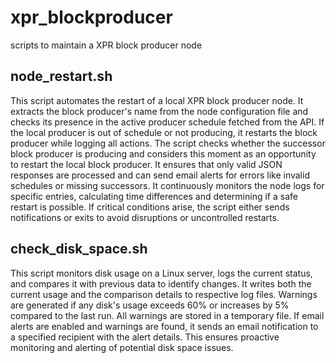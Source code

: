 # xpr_blockproducer
scripts to maintain a XPR block producer node

## node_restart.sh
This script automates the restart of a local XPR block producer node. It extracts the block producer's name from the node configuration file and checks its presence in the active producer schedule fetched from the API. If the local producer is out of schedule or not producing, it restarts the block producer while logging all actions. The script checks whether the successor block producer is producing and considers this moment as an opportunity to restart the local block producer. It ensures that only valid JSON responses are processed and can send email alerts for errors like invalid schedules or missing successors. It continuously monitors the node logs for specific entries, calculating time differences and determining if a safe restart is possible. If critical conditions arise, the script either sends notifications or exits to avoid disruptions or uncontrolled restarts.

## check_disk_space.sh
This script monitors disk usage on a Linux server, logs the current status, and compares it with previous data to identify changes. It writes both the current usage and the comparison details to respective log files. Warnings are generated if any disk's usage exceeds 60% or increases by 5% compared to the last run. All warnings are stored in a temporary file. If email alerts are enabled and warnings are found, it sends an email notification to a specified recipient with the alert details. This ensures proactive monitoring and alerting of potential disk space issues.
